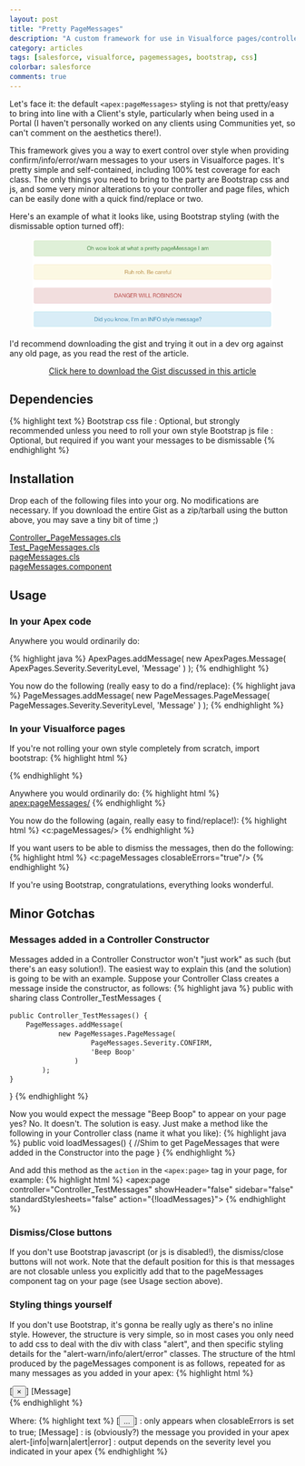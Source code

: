 ```yaml
---
layout: post
title: "Pretty PageMessages"
description: "A custom framework for use in Visualforce pages/controllers to replace the default system and styling"
category: articles
tags: [salesforce, visualforce, pagemessages, bootstrap, css]
colorbar: salesforce
comments: true
---
```


Let's face it: the default `<apex:pageMessages>` styling is not that pretty/easy to bring into line with a Client's style, particularly when being used in a Portal (I haven't personally worked on any clients using Communities yet, so can't comment on the aesthetics there!).

This framework gives you a way to exert control over style when providing confirm/info/error/warn messages to your users in Visualforce pages. It's pretty simple and self-contained, including 100% test coverage for each class. The only things you need to bring to the party are Bootstrap css and js, and some very minor alterations to your controller and page files, which can be easily done with a quick find/replace or two.

Here's an example of what it looks like, using Bootstrap styling (with the dismissable option turned off):

<figure>
    <img src="/images/posts/pageMessageSamples.png" width="600px">
</figure>

I'd recommend downloading the gist and trying it out in a dev org against any old page, as you read the rest of the article.

<a href="https://gist.github.com/Oblongmana/5943010/download" target="_blank" class="btn" style="display:block; text-align:center">
    <i class="icon-github"></i> Click here to download the Gist discussed in this article
</a>

## Dependencies ##

{% highlight text %}
Bootstrap css file : Optional, but strongly recommended unless you need to 
                     roll your own style
Bootstrap js file  : Optional, but required if you want your messages to be 
                     dismissable
{% endhighlight %}


## Installation ##

Drop each of the following files into your org. No modifications are necessary. If you download the
entire Gist as a zip/tarball using the button above, you may save a tiny bit of time ;)

<a href="https://gist.github.com/Oblongmana/5943010#file-controller_pagemessages-cls" target="_blank" >
    <i class="icon-github"></i> Controller_PageMessages.cls
</a><br/>
<a href="https://gist.github.com/Oblongmana/5943010#file-test_pagemessages-cls" target="_blank" >
    <i class="icon-github"></i> Test_PageMessages.cls
</a><br/>
<a href="https://gist.github.com/Oblongmana/5943010#file-pagemessages-cls" target="_blank" >
    <i class="icon-github"></i> pageMessages.cls
</a><br/>
<a href="https://gist.github.com/Oblongmana/5943010#file-pagemessages-component" target="_blank" >
    <i class="icon-github"></i> pageMessages.component
</a><br/>


## Usage ##

### In your Apex code ###
Anywhere you would ordinarily do:

{% highlight java %}
ApexPages.addMessage(
        new ApexPages.Message(
                ApexPages.Severity.SeverityLevel, 
                'Message'
            )
    );
{% endhighlight %}

You now do the following (really easy to do a find/replace):
{% highlight java %}
PageMessages.addMessage(
        new PageMessages.PageMessage(
                PageMessages.Severity.SeverityLevel, 
                'Message'
            )
    );
{% endhighlight %}

### In your Visualforce pages ###
If you're not rolling your own style completely from scratch, import bootstrap:
{% highlight html %}
<link href="//netdna.bootstrapcdn.com/twitter-bootstrap/2.3.2/css/bootstrap-combined.min.css" rel="stylesheet">
<script src="//netdna.bootstrapcdn.com/twitter-bootstrap/2.3.2/js/bootstrap.min.js"></script>
{% endhighlight %}

Anywhere you would ordinarily do:
{% highlight html %}
<apex:pageMessages/>
{% endhighlight %}

You now do the following (again, really easy to find/replace!):
{% highlight html %}
<c:pageMessages/>
{% endhighlight %}

If you want users to be able to dismiss the messages, then do the following:
{% highlight html %}
<c:pageMessages closableErrors="true"/>
{% endhighlight %}

If you're using Bootstrap, congratulations, everything looks wonderful.


## Minor Gotchas ##

### Messages added in a Controller Constructor ###
Messages added in a Controller Constructor won't "just work" as such (but there's an easy solution!). The easiest way to explain this (and the solution) is going to be with an example. Suppose your Controller Class creates a message inside the constructor, as follows:
{% highlight java %}
public with sharing class Controller_TestMessages {
    
    public Controller_TestMessages() {
        PageMessages.addMessage(
                new PageMessages.PageMessage(
                        PageMessages.Severity.CONFIRM, 
                        'Beep Boop'
                    )
            );
    }
    
}
{% endhighlight %}

Now you would expect the message "Beep Boop" to appear on your page yes? No. It doesn't. The solution is easy. Just make a method like the following in your Controller class (name it what you like):
{% highlight java %}
public void loadMessages() {
    //Shim to get PageMessages that were added in the Constructor into the page
}
{% endhighlight %}
    
And add this method as the `action` in the `<apex:page>` tag in your page, for example:
{% highlight html %}
    <apex:page controller="Controller_TestMessages" 
        showHeader="false" sidebar="false" standardStylesheets="false" 
        action="{!loadMessages}">
{% endhighlight %}
    


### Dismiss/Close buttons ###
If you don't use Bootstrap javascript (or js is disabled!), the dismiss/close buttons will not work. Note that the default position for this is that messages are not closable unless you explicitly add that to the pageMessages component tag on your page (see Usage section above).

### Styling things yourself ###
If you don't use Bootstrap, it's gonna be really ugly as there's no inline style. However, the structure is very simple,
so in most cases you only need to add css to deal with the div with class "alert", and then specific styling details for the "alert-warn/info/alert/error" classes.
The structure of the html produced by the pageMessages component is as follows, repeated for as many messages as you added in your apex:
{% highlight html %}
<div class="alert alert-[info|warn|alert|error]">
    [<button class="close" data-dismiss="alert" type="button">&times;</button>]
    [Message]
</div>
{% endhighlight %}

Where:
{% highlight text %}
[<button>...</button>]        : only appears when closableErrors is set to true;
[Message]                     : is (obviously?) the message you provided in 
                                your apex
alert-[info|warn|alert|error] : output depends on the severity level you 
                                indicated in your apex
{% endhighlight %}
